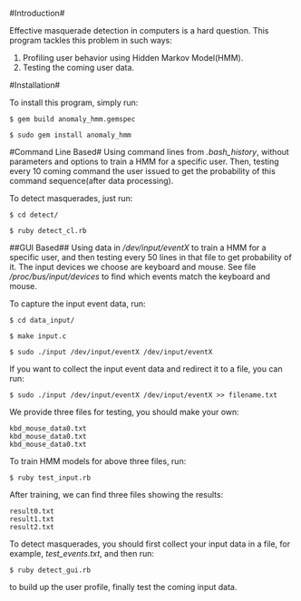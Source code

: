 #Introduction#

Effective masquerade detection in computers is a hard question. This program tackles this problem in such ways: 

1. Profiling user behavior using Hidden Markov Model(HMM).
2. Testing the coming user data.

#Installation#

To install this program, simply run:

    $ gem build anomaly_hmm.gemspec

    $ sudo gem install anomaly_hmm

#Command Line Based#
Using command lines from *.bash_history*, without parameters and options to train a HMM for a specific user. Then, testing every 10 coming command the user issued to get the probability of this command sequence(after data processing).

To detect masquerades, just run:

    $ cd detect/

    $ ruby detect_cl.rb

##GUI Based##
Using data in */dev/input/eventX* to train a HMM for a specific user, and then testing every 50 lines in that file to get probability of it. The input devices we choose are keyboard and mouse. See file */proc/bus/input/devices* to find which events match the keyboard and mouse.

To capture the input event data, run:

    $ cd data_input/

    $ make input.c

    $ sudo ./input /dev/input/eventX /dev/input/eventX

If you want to collect the input event data and redirect it to a file, you can run:

    $ sudo ./input /dev/input/eventX /dev/input/eventX >> filename.txt

We provide three files for testing, you should make your own:

    kbd_mouse_data0.txt
    kbd_mouse_data0.txt
    kbd_mouse_data0.txt

To train HMM models for above three files, run:

    $ ruby test_input.rb

After training, we can find three files showing the results:
  
    result0.txt
    result1.txt
    result2.txt

To detect masquerades, you should first collect your input data in a file, for example, *test_events.txt*, and then run:

    $ ruby detect_gui.rb

to build up the user profile, finally test the coming input data.